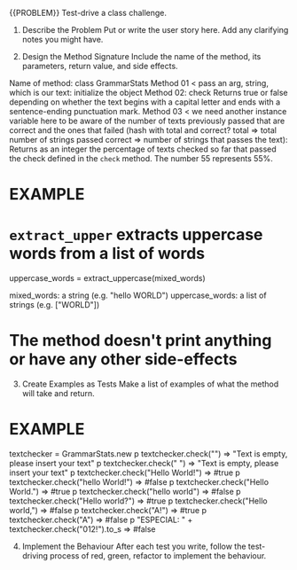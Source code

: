 {{PROBLEM}} Test-drive a class challenge. 
1. Describe the Problem
Put or write the user story here. Add any clarifying notes you might have.



2. Design the Method Signature
Include the name of the method, its parameters, return value, and side effects.

Name of method: class GrammarStats
Method 01 < pass an arg, string, which is our text: initialize the object
Method 02: check Returns true or false depending on whether the text begins with a capital letter and ends with a sentence-ending punctuation mark.
Method 03 < we need another instance variable here to be aware of the number of texts previously passed that are correct and the ones that failed (hash with total and correct? total => total number of strings passed correct => number of strings that passes the text): Returns as an integer the percentage of texts checked so far that passed the check defined in the `check` method. The number 55 represents 55%.

# EXAMPLE

# `extract_upper` extracts uppercase words from a list of words
uppercase_words = extract_uppercase(mixed_words)

mixed_words: a string (e.g. "hello WORLD")
uppercase_words: a list of strings (e.g. ["WORLD"])

# The method doesn't print anything or have any other side-effects
3. Create Examples as Tests
Make a list of examples of what the method will take and return.

# EXAMPLE

textchecker = GrammarStats.new
p textchecker.check("") => "Text is empty, please insert your text"
p textchecker.check(" ") => "Text is empty, please insert your text"
p textchecker.check("Hello World!") => #true
p textchecker.check("hello World!") => #false 
p textchecker.check("Hello World.") => #true
p textchecker.check("hello world") => #false
p textchecker.check("Hello world?") => #true
p textchecker.check("Hello world,") => #false
p textchecker.check("A!") => #true
p textchecker.check("A") => #false
p "ESPECIAL: " + textchecker.check("012!").to_s => #false



4. Implement the Behaviour
After each test you write, follow the test-driving process of red, green, refactor to implement the behaviour.